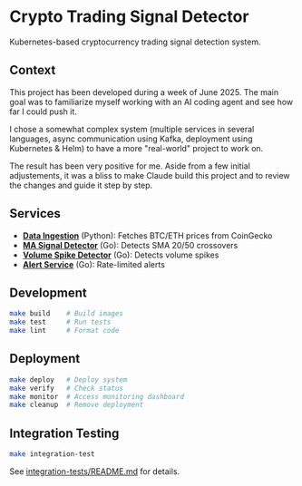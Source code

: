 # Crypto Trading Signal Detector

Kubernetes-based cryptocurrency trading signal detection system.

## Context

This project has been developed during a week of June 2025. The main goal was to familiarize myself working with an AI coding agent and see how far I could push it. 

I chose a somewhat complex system (multiple services in several languages, async communication using Kafka, deployment using Kubernetes & Helm) to have a more "real-world" project to work on.

The result has been very positive for me. Aside from a few initial adjustements, it was a bliss to make Claude build this project and to review the changes and guide it step by step.

## Services

- [**Data Ingestion**](services/data-ingestion/README.md) (Python): Fetches BTC/ETH prices from CoinGecko
- [**MA Signal Detector**](services/ma-signal-detector/README.md) (Go): Detects SMA 20/50 crossovers  
- [**Volume Spike Detector**](services/volume-spike-detector/README.md) (Go): Detects volume spikes
- [**Alert Service**](services/alert-service/README.md) (Go): Rate-limited alerts

## Development

```bash
make build    # Build images
make test     # Run tests  
make lint     # Format code
```

## Deployment

```bash
make deploy   # Deploy system
make verify   # Check status
make monitor  # Access monitoring dashboard
make cleanup  # Remove deployment
```

## Integration Testing

```bash
make integration-test
```

See [integration-tests/README.md](integration-tests/README.md) for details.
